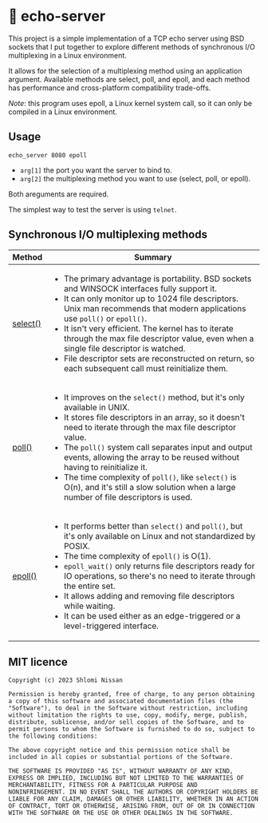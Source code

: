 # 📢 echo-server

This project is a simple implementation of a TCP echo server using BSD sockets that I put together to explore different methods of synchronous I/O multiplexing in a Linux environment.

It allows for the selection of a multiplexing method using an application argument. Available methods are select, poll, and epoll, and each method has performance and cross-platform compatibility trade-offs.

*Note*: this program uses epoll, a Linux kernel system call, so it can only be compiled in a Linux environment.

## Usage
```
echo_server 8080 epoll
```
- `arg[1]` the port you want the server to bind to.
- `arg[2]` the multiplexing method you want to use (select, poll, or epoll).

Both areguments are required.

The simplest way to test the server is using `telnet`.

## Synchronous I/O multiplexing methods

| Method  | Summary |
| ------------- | ------------- |
| [select()](https://man7.org/linux/man-pages/man2/select.2.html) | <ul><li>The primary advantage is portability. BSD sockets and WINSOCK interfaces fully support it.</li> <li>It can only monitor up to 1024 file descriptors. Unix man recommends that modern applications use `poll()` or `epoll()`.</li> <li>It isn't very efficient. The kernel has to iterate through the max file descriptor value, even when a single file descriptor is watched.</li> <li>File descriptor sets are reconstructed on return, so each subsequent call must reinitialize them.</li></ul>  |
| [poll()](https://man7.org/linux/man-pages/man2/poll.2.html) | <ul><li>It improves on the `select()` method, but it's only available in UNIX.</li><li>It stores file descriptors in an array, so it doesn't need to iterate through the max file descriptor value.</li><li>The `poll()` system call separates input and output events, allowing the array to be reused without having to reinitialize it.</li><li>The time complexity of `poll()`, like `select()` is O(n), and it's still a slow solution when a large number of file descriptors is used.</li></ul> |
| [epoll()](https://man7.org/linux/man-pages/man7/epoll.7.html) | <ul><li>It performs better than `select()` and `poll()`, but it's only available on Linux and not standardized by POSIX.</li><li>The time complexity of `epoll()` is O(1).</li><li>`epoll_wait()` only returns file descriptors ready for IO operations, so there's no need to iterate through the entire set.</li><li>It allows adding and removing file descriptors while waiting.</li><li>It can be used either as an edge-triggered or a level-triggered interface.</li></ul> |

## MIT licence
```
Copyright (c) 2023 Shlomi Nissan

Permission is hereby granted, free of charge, to any person obtaining
a copy of this software and associated documentation files (the
"Software"), to deal in the Software without restriction, including
without limitation the rights to use, copy, modify, merge, publish,
distribute, sublicense, and/or sell copies of the Software, and to
permit persons to whom the Software is furnished to do so, subject to
the following conditions:

The above copyright notice and this permission notice shall be
included in all copies or substantial portions of the Software.

THE SOFTWARE IS PROVIDED "AS IS", WITHOUT WARRANTY OF ANY KIND,
EXPRESS OR IMPLIED, INCLUDING BUT NOT LIMITED TO THE WARRANTIES OF
MERCHANTABILITY, FITNESS FOR A PARTICULAR PURPOSE AND
NONINFRINGEMENT. IN NO EVENT SHALL THE AUTHORS OR COPYRIGHT HOLDERS BE
LIABLE FOR ANY CLAIM, DAMAGES OR OTHER LIABILITY, WHETHER IN AN ACTION
OF CONTRACT, TORT OR OTHERWISE, ARISING FROM, OUT OF OR IN CONNECTION
WITH THE SOFTWARE OR THE USE OR OTHER DEALINGS IN THE SOFTWARE.
```
